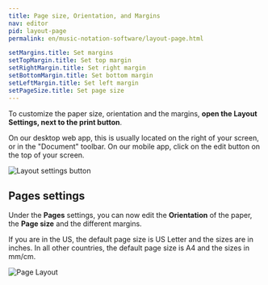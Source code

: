 ```yaml
---
title: Page size, Orientation, and Margins
nav: editor
pid: layout-page
permalink: en/music-notation-software/layout-page.html

setMargins.title: Set margins
setTopMargin.title: Set top margin
setRightMargin.title: Set right margin
setBottomMargin.title: Set bottom margin
setLeftMargin.title: Set left margin
setPageSize.title: Set page size
---
```


To customize the paper size, orientation and the margins, **open the Layout Settings, next to the print button**.

On our desktop web app, this is usually located on the right of your screen, or in the "Document" toolbar. On our mobile app, click on the edit button on the top of your screen.

![Layout settings button](/help/assets/img/editor/toolbar-print-layout.png)

## Pages settings

Under the **Pages** settings, you can now edit the **Orientation** of the paper, the **Page size** and the different margins.

If you are in the US, the default page size is US Letter and the sizes are in inches. In all other countries, the default page size is A4 and the sizes in mm/cm.

![Page Layout](/help/assets/img/editor/layout-page.png)

